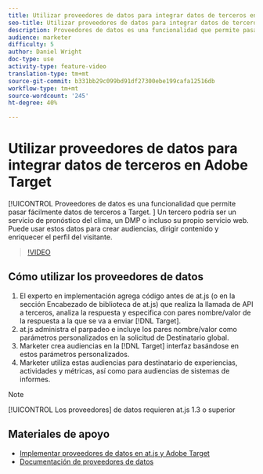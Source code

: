 ```yaml
---
title: Utilizar proveedores de datos para integrar datos de terceros en Adobe Target
seo-title: Utilizar proveedores de datos para integrar datos de terceros en Adobe Target
description: Proveedores de datos es una funcionalidad que permite pasar fácilmente datos de terceros a Target.  Un tercero podría ser un servicio de pronóstico del clima, un DMP o incluso su propio servicio web. Puede usar estos datos para crear audiencias, dirigir contenido y enriquecer el perfil del visitante.
audience: marketer
difficulty: 5
author: Daniel Wright
doc-type: use
activity-type: feature-video
translation-type: tm+mt
source-git-commit: b331bb29c099bd91df27300ebe199cafa12516db
workflow-type: tm+mt
source-wordcount: '245'
ht-degree: 40%

---
```



# Utilizar proveedores de datos para integrar datos de terceros en Adobe Target

[!UICONTROL Proveedores de datos es una funcionalidad que permite pasar fácilmente datos de terceros a Target.  ]  Un tercero podría ser un servicio de pronóstico del clima, un DMP o incluso su propio servicio web. Puede usar estos datos para crear audiencias, dirigir contenido y enriquecer el perfil del visitante.

>[!VIDEO](https://video.tv.adobe.com/v/22349/?quality=12)

## Cómo utilizar los proveedores de datos

1. El experto en implementación agrega código antes de at.js (o en la sección Encabezado de biblioteca de at.js) que realiza la llamada de API a terceros, analiza la respuesta y especifica con pares nombre/valor de la respuesta a la que se va a enviar [!DNL Target].
1. at.js administra el parpadeo e incluye los pares nombre/valor como parámetros personalizados en la solicitud de Destinatario global.
1. Marketer crea audiencias en la [!DNL Target] interfaz basándose en estos parámetros personalizados.
1. Marketer utiliza estas audiencias para destinatario de experiencias, actividades y métricas, así como para audiencias de sistemas de informes.

>[!NOTE]
>
>[!UICONTROL Los proveedores] de datos requieren at.js 1.3 o superior

## Materiales de apoyo

* [Implementar proveedores de datos en at.js y Adobe Target](implement-data-providers-to-integrate-third-party-data.md)
* [Documentación de proveedores de datos](https://docs.adobe.com/content/help/en/target/using/implement-target/client-side/functions-overview/targetgobalsettings.html#data-providers)
